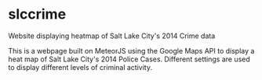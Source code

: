 # slccrime
Website displaying heatmap of Salt Lake City's 2014 Crime data

This is a webpage built on MeteorJS using the Google Maps API to display a heat map of Salt Lake City's 2014 Police Cases. Different settings are used to display different levels of criminal activity.

